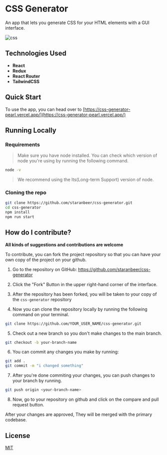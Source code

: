 # CSS Generator
An app that lets you generate CSS for your HTML elements with a GUI interface.


![css](https://user-images.githubusercontent.com/62498540/189477397-0cf8948a-1a0d-4834-9e20-afa022bc503c.png)


## Technologies Used
- **React**
- **Redux**
- **React Router**
- **TailwindCSS**

## Quick Start

To use the app, you can head over to [https://css-generator-pearl.vercel.app/](https://css-generator-pearl.vercel.app/)

## Running Locally

### Requirements

> Make sure you have node installed. You can check which version of node you're using by running the following command.
```bash
node -v
```

> We recommend using the lts(Long-term Support) version of node.

### Cloning the repo

```bash
git clone https://github.com/staranbeer/css-generator.git
cd css-generator
npm install
npm run start
```


## How do I contribute?


**All kinds of suggestions and contributions are welcome**

To contribute, you can fork the project repository so that you can have your own copy of the project on your github.

1. Go to the repository on GitHub: https://github.com/staranbeer/css-generator

2. Click the "Fork" Button in the upper right-hand corner of the interface.

3. After the repository has been forked, you will be taken to your copy of the `css-generator` repository

4. Now you can clone the repository locally by running the following command on your terminal.
```bash
git clone https://github.com/YOUR_USER_NAME/css-generator.git
```
5. Check out a new branch so you don't make changes to the main branch.
```bash
git checkout -b your-branch-name
```

6. You can commit any changes you make by running:
```bash
git add .
git commit -m "i changed something"
```

7. After you're done commiting your changes, you can push changes to your branch by running.
```bash
git push origin <your-branch-name>
```

8. Now, go to your repository on github and click on the compare and pull request button.


After your changes are approved, They will be merged with the primary codebase.

## License

[MIT](https://choosealicense.com/licenses/mit/)
